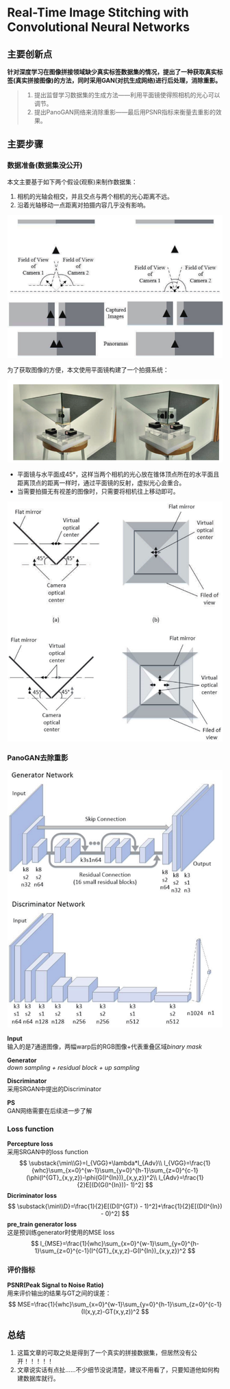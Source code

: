 # Real-Time Image Stitching with Convolutional Neural Networks
## 主要创新点
**针对深度学习在图像拼接领域缺少真实标签数据集的情况，提出了一种获取真实标签(真实拼接图像)的方法，同时采用GAN(对抗生成网络)进行后处理，消除重影。**
> 1. 提出监督学习数据集的生成方法——利用平面镜使得照相机的光心可以调节。
> 2. 提出PanoGAN网络来消除重影——最后用PSNR指标来衡量去重影的效果。

## 主要步骤
### 数据准备(数据集没公开)
本文主要基于如下两个假设(观察)来制作数据集：</br>
1. 相机的光轴会相交，并且交点与两个相机的光心距离不远。
2. 沿着光轴移动一点距离对拍摄内容几乎没有影响。

![](../.assets/Real_Time_Image_Stitching/cameraSystem0.png)

为了获取图像的方便，本文使用平面镜构建了一个拍摄系统：</br>

![](../.assets/Real_Time_Image_Stitching/cameraSystem2.png)

- 平面镜与水平面成45°，这样当两个相机的光心放在锥体顶点所在的水平面且距离顶点的距离一样时，通过平面镜的反射，虚拟光心会重合。
- 当需要拍摄无有视差的图像时，只需要将相机往上移动即可。

![](../.assets/Real_Time_Image_Stitching/cameraSystem3.png)

### PanoGAN去除重影
![](../.assets/Real_Time_Image_Stitching/netArchitecture.png)

**Input**</br>
输入的是7通道图像，两幅warp后的RGB图像+代表重叠区域*binary mask*

**Generator**</br>
*down sampling + residual block + up sampling*

**Discriminator**</br>
采用SRGAN中提出的Discriminator

**PS**</br>
GAN网络需要在后续进一步了解
### Loss function
**Percepture loss**</br>
采用SRGAN中的loss function
$$
\substack{\min\\G}=l_{VGG}+\lambda*l_{Adv}\\
        l_{VGG}=\frac{1}{whc}\sum_{x=0}^{w-1}\sum_{y=0}^{h-1}\sum_{z=0}^{c-1}(\phi(I^{GT}_{x,y,z})-\phi(G(I^{In}))_{x,y,z})^2\\
        l_{Adv}=\frac{1}{2}E[(D(G(I^{In}))- 1)^2]
$$
**Dicriminator loss**
$$
\substack{\min\\D}=\frac{1}{2}E[(D(I^{GT}) - 1)^2]+\frac{1}{2}E[(D(I^{In}) - 0)^2]
$$
**pre_train generator loss**</br>
这是预训练generator时使用的MSE loss
$$
l_{MSE}=\frac{1}{whc}\sum_{x=0}^{w-1}\sum_{y=0}^{h-1}\sum_{z=0}^{c-1}(I^{GT}_{x,y,z}-G(I^{In})_{x,y,z})^2
$$
### 评价指标
**PSNR(Peak Signal to Noise Ratio)**</br>
用来评价输出的结果与GT之间的误差：
$$
MSE=\frac{1}{whc}\sum_{x=0}^{w-1}\sum_{y=0}^{h-1}\sum_{z=0}^{c-1}(I(x,y,z)-GT(x,y,z))^2
$$
## 总结
1. 这篇文章的可取之处是得到了一个真实的拼接数据集，但居然没有公开！！！！！
2. 文章说实话有点扯……不少细节没说清楚，建议不用看了，只要知道他如何构建数据库就行。
